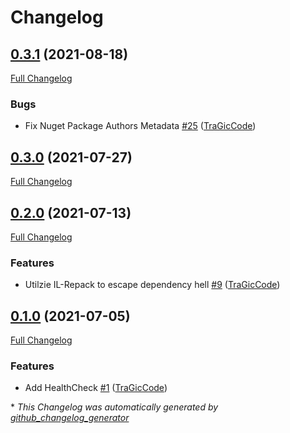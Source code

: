 # Changelog

## [0.3.1](https://github.com/tragiccode/NServiceBus.CustomChecks.SqlServer/tree/0.3.1) (2021-08-18)

[Full Changelog](https://github.com/tragiccode/NServiceBus.CustomChecks.SqlServer/compare/0.3.0...0.3.1)

### Bugs

- Fix Nuget Package Authors Metadata [\#25](https://github.com/TraGicCode/NServiceBus.CustomChecks.SqlServer/pull/25) ([TraGicCode](https://github.com/TraGicCode))

## [0.3.0](https://github.com/tragiccode/NServiceBus.CustomChecks.SqlServer/tree/0.3.0) (2021-07-27)

[Full Changelog](https://github.com/tragiccode/NServiceBus.CustomChecks.SqlServer/compare/0.2.0...0.3.0)

## [0.2.0](https://github.com/tragiccode/NServiceBus.CustomChecks.SqlServer/tree/0.2.0) (2021-07-13)

[Full Changelog](https://github.com/tragiccode/NServiceBus.CustomChecks.SqlServer/compare/0.1.0...0.2.0)

### Features

- Utilzie IL-Repack to escape dependency hell [\#9](https://github.com/TraGicCode/NServiceBus.CustomChecks.SqlServer/pull/9) ([TraGicCode](https://github.com/TraGicCode))

## [0.1.0](https://github.com/tragiccode/NServiceBus.CustomChecks.SqlServer/tree/0.1.0) (2021-07-05)

[Full Changelog](https://github.com/tragiccode/NServiceBus.CustomChecks.SqlServer/compare/bd3ee27b819759f2720244752255188022d5ae3c...0.1.0)

### Features

- Add HealthCheck [\#1](https://github.com/TraGicCode/NServiceBus.CustomChecks.SqlServer/pull/1) ([TraGicCode](https://github.com/TraGicCode))



\* *This Changelog was automatically generated by [github_changelog_generator](https://github.com/github-changelog-generator/github-changelog-generator)*
